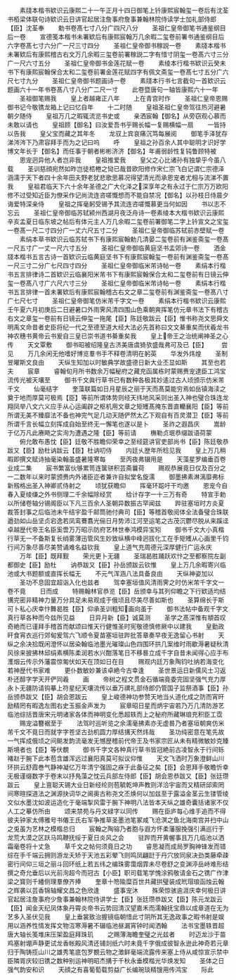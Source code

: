 <!-- { "loadSidebar": true } -->
　　素牋本楷书欵识云康熙二十一午正月十四日御笔上钤康熙宸翰玺一卷后有沈荃书栢梁体联句诗欵识云日讲官起居注詹事府詹事兼翰林院侍读学士加礼部侍郎【臣】沈荃奉
　　勅书卷髙七寸八分广四尺八分
　　圣祖仁皇帝御笔书通鉴纲目后一卷
　　宣德笺本楷书未署欵后有康熙宸翰万几余暇二玺卷前署书通鉴纲目后六字卷髙七寸六分广一尺三寸四分
　　圣祖仁皇帝御书稼説一卷
　　素牋本楷书未署欵后有康熙稽古右文万几余暇三玺卷前署稼説二字有惜寸阴玺一卷髙六寸三分广一尺六寸五分
　　圣祖仁皇帝御书金莲花赋一卷
　　素绫本行楷书欵识云癸未书下有康熙宸翰保合太和二玺卷前署金莲花赋四字有佩文斋玺一卷髙七寸五分广六尺七寸九分
　　圣祖仁皇帝御书题画诗一卷
　　素牋本行书七言截句一首欵识云题画六十一年书卷髙八寸八分广二尺一寸
　　此卷暨唐句一轴皆康熙六十一年
　　圣祖御笔赐我
　　皇上者越雍正八年
　　上在青宫时作
　　圣祖仁皇帝恩赐御书记今敬镌龙箱上记曰忆自年
　　十二时随
　　皇祖圣祖仁皇帝驾往热河避暑朝夕随侍
　　皇祖万几之暇辄流览书史或
　　亲洒宸翰【御名】从旁窃观心慕而未敢以请也
　　皇祖顾【御名】曰汝爱吾书乎赐长幅一复赐横幅一扇
　　一皆持以告我
　　皇父宝而藏之其年冬
　　龙驭上宾哀痛沉笃每展阅
　　御笔手泽犹存涕涔涔下乃肃容拜手而为之记曰呜
　　呼
　　皇祖之孙百余人其中聪明才识好学博文年长于【御名】而任事于朝者彬彬济济【御名】年甫弱龄性复钝鲁顾特被
　　恩宠迥异他人者岂非我
　　皇祖推爱我
　　皇父之心比诸孙有独挚乎今虽八载
　　圣训慈顔宛然如昨岂徒桮棬之恸已哉昔欧阳修作宋仁宗飞白记谓仁宗德泽涵濡于天下者四十余年田夫野老犹悲歌思慕况得望清光而承恩宠者尤相与流涕不置我
　　皇祖君临天下六十余年圣德之广大化泽之深享年之有永过于仁宗万万欧阳修不过受知近臣为僚采作记尚流连咨嗟慨想而不能自禁况【御名】以孙枝日侍晨夕诲爱特深亲侍
　　皇祖之挥毫躬受锡予其流连咨嗟慨慕更当何如因
　　书以志不忘云
　　圣祖仁皇帝御临苏轼颍州西湖月夜泛舟诗一卷素绫本大楷书欵识云康熙辛亥孟夏日临东坡之帖后有体元主人万几余暇二玺卷前署御笔二字上钤宣文之宝玺一卷髙一尺二寸四分广一丈六尺五寸二分
　　圣祖仁皇帝御临苏轼前赤壁赋一卷
　　素绢本草书欵识云临苏轼书下有康熙宸翰勅几清晏二玺卷前有渊鉴斋玺一卷髙一尺五寸广一丈一尺六寸五分
　　圣祖仁皇帝御临黄庭坚书孟郊诗一卷
　　洒金牋本楷书五言古诗一首欵识云临黄庭坚书下有康熙宸翰玺一卷前有渊鉴斋玺一卷髙一尺三寸二分广七尺四寸四分
　　圣祖仁皇帝御临米芾诗帖一卷
　　素绢本行楷书五言排律诗二首欵识云临襄阳米芾书下有康熙宸翰保合太和二玺卷前有日镜云伸玺一卷髙八寸广六尺六寸三分
　　圣祖仁皇帝御临米芾诗帖一卷
　　素绢本行楷书五言排律一首未署欵后有康熙宸翰稽古右文之章二玺卷前有渊鉴斋玺一卷髙八寸广七尺七寸
　　圣祖仁皇帝御笔仿米芾千字文一卷
　　素绢本行楷书欵识云康熙壬午夏六月初庚后二日避暑口外雨霁风清四围山色乘朝爽挥笔仿元章书法下有稽古右文之章玺一卷前有日镜云伸玺一拖尾【臣】陈廷敬跋云【臣】惟书称尧文思舜文明禹文命昔者史臣将纪一代之至德至道大经大法必先首称曰文文綦重矣而伏羲龙书神农穗书黄帝云书爰自三皇已崇书道书綦重矣我
　　皇上帝王之治统阐神圣之心传
　　天文覃敷
　　御书昭被绍隆皇古济美唐虞猗欤盛哉弗可及已【臣】
　　尝见
　　万几余闲无他嗜好博览羣书手不释卷清明在躬英
　　华发外炜煌
　　圣制昱曜斯文良由
　　天纵生知加以时敏典学故盛德日新大业丕显如斯
　　其至也若夫
　　宸章
　　睿翰旬月所书数余万幅秘府之藏充函属栋时蒙赐赉宠逮臣工鸿宝流传光被天壤至
　　御书千文眞行草书已有数种各极其妙逺过古人顷颁示仿米芾千文
　　仙毫结字
　　奎藻联篇如日月星辰之丽于天而髙莫能穷焉如岳镇海渎之奠于地而厚莫可极焉【臣】等前所谓体势则经天纬地风采则出圣入神也璧合珠连龙翔凤举八文六义应手从心运阖辟之枢机用文章之矩矱髙掩东晋直轥襄阳【臣】等前所谓无美不臻靡法不备也神完气足几动天随俨然太乙下观自有百灵潜卫【臣】等前所谓千言长幅立刻挥成自始至终无一懈笔也遂以是卜
　　圣祚之遐昌庆
　　嵩龄于亿万凡此赓飏之实洵为遭遇之隆【臣】等前请
　　橅勒贞珉恭缀跋语荷蒙
　　俯允敢布愚忱【臣】廷敬不胜瞻仰荣幸之至经筵讲官吏部尚书【臣】陈廷敬恭跋又【臣】励杜讷跋云【臣】杜讷叨侍
　　内廷乆歴年所稔见我
　　皇上万几稍暇即撰文赋诗抽毫染翰虽盛暑隆寒每
　　至丙夜弗辍用是
　　天藻星罗编垂百卷业成二集
　　宸书繁富伙够累笥连箧骈积芸斋曩荷
　　赐观恭展竟日仅及百分之一二数年以来时蒙颁赉内外诸臣迩者兼许自拟堂名旋濡
　　御墨拂素淋漓靡弗标新剏格出圣入神卿贰侍射之
　　顷犹获瞻仰
　　挥毫环跽吁干均邀
　　恩宠今自春入夏绫缣之外书侧理二千余幅除经赏
　　给计存字一十三万有奇
　　特宣手勅以所储卷轴分锡阁臣以下凡三百余人圣朝异数振古罕闻兹
　　跸驻塞垣时方炎夏裁答封事之后临池未午结宇盈千邮筒驰付典司【臣】等稽首敬阅体全法备璧合珠联遒劲如山岳坚贞宕逸若凤鸾鶱翥光俪日月势沛江河至运笔之古茂沉鬱尽脱从来蹊迳卓越歴代帝王名臣奚啻万万昭示防府艺林世奉鸿模异宝矧
　　御书千文大小真楷行草无一不备斯复长绡雾薄迅管风生妙致纵横中峰迥拔化工在手矩矱从心画里千钧行间万象尽善尽美赞诵难名益钦我
　　皇上道气充周德元深厚健行广运永庆
　　万年【臣】既拜觐
　　荣光更卜无疆
　　圣瑞曷胜踊跃欢忭之至都察院左副都御史【臣】励杜
　　讷恭跋又【臣】孙岳颁跋云钦惟
　　皇上万几余暇寄兴临池或大书题额或直挥长幅无
　　不元气浑涵八法具备良由
　　天纵神姿加以
　　圣功不息固宜超诣入化也兹者
　　驾幸塞垣值风清雨霁之时仿米芾千字文一卷不竟
　　日而成
　　特赐翰林官恭览【臣】岳颁幸与其列仰瞻之下行欵适均结搆完密非精神力量万分具足未易观成于俄顷且尽美尽善如斯也
　　圣算绵长于斯可卜私心庆幸忭舞曷胜【臣】仰承圣训粗知画向虽于
　　御书法帖中备观千字文真行草各种而今兹所见益
　　日异月新【臣】诚莫测
　　圣学之髙深惟有頫首叹奇絶而已谨拜手稽首而献颂曰惟天行健惟圣时宪敬德慎修厥中以建我
　　皇勤政旰食宵衣巡行郊甸爰驾六飞顺令夏苗塞垣驻跸批答章奏早夜无逸留心书射
　　天纵之余决拾既闲澄怀以居染翰临池墨光璀璨山色四围环拱几案维时雨歇溽暑疑秋清风徐来披拂林邱绢素横陈柔润若水兴酣落笔日不移晷立成千字自昔未闻得心应手布濩烟云传示外藩震惊匍伏如天在顶如日在目
　　赐观内廷万象陶钧吐纳若海变化若神歴代书家难
　　更仆数敏妙兼该卓絶今古幸逢
　　圣世景运日新儒风士习返朴还醇字学天开俨同羲
　　画
　　帝树之程文贯金石循端竟委完固坚强气充力厚永卜无疆防请钩摹上符星纪天壤流传以垂万禩礼部侍郎仍管国子监祭酒事【臣】孙岳颁恭跋又【臣】胡会恩跋云
　　皇上峻德神功参赞天地当乆道化成之防而宵旰励精罔有暇逸左图右史玉振金声发为
　　宸章昭日星而炳宇宙若乃万几清防游艺临池综括晋唐宋元明诸家各体而神明变化悉超轶而上之秘府所藏琳琅充积臣工霑
　　赐宠溢簪裾至于
　　法驾时巡听览之余濡毫拂素亦无虚晷乃者塞垣朝爽仿米芾千文不竟日而就字字苍坚古劲机圆力厚结搆天然炜哉
　　圣功纯密意在笔先故一气挥成俄顷之间颷发韵流毫发无憾歴稽前代帝王及书家宗匠从未有精微敏妙克臻斯境者也【臣】等伏覩
　　御书千字文各种真行草书皆冠絶前古凌智永于行间轹褚赵于腕下此本苞含雄浑远过襄阳真莫可拟议仰惟
　　天文飞洒时万象澄鲜山川环拱云舒霞巻气静神凝亿万年清宁强固之庥于此备征之矣【臣】会恩拜手敬瞻忻幸无极谨缀数字于卷末以抒鳬藻之忱云兵部左侍郎【臣】胡会恩恭跋又【臣】张廷瓒跋云
　　皇上亶聪天锡大业日新经纶则苞毓乾坤声教则洋洽宇宙而又精研邱索罔间寒暄探道法之渊源抉词华之阃奥古称尧文丕焕何以加兹至于露溢金茎云生镂管绫文似水墨沈如波运造化于毫端掣风雷于腕下神明八法皆本天纵之雄奇囊括诸家不仅人工之摹仿所由
　　颂来禁苑与丹文緑字以同传
　　赐在臣庐每心维手追而不得彼夫钟家太傅雅号书僊王氏右军争推草圣墨池笔冢咸飞沧溟之鱼北海南宫并扫中山之兎虽为艺林之模楷总归
　　宸翰之陶镕乃者胞与遐方怀柔藩服挽强引满巡行于龙荒大漠之区跃马鸣鞭抚绥于夏日炎风之会
　　驻跸而开黄幄事且万几临池以洒霜毫卷将十丈急
　　草千文之帖何须竟日之功
　　睿思凝而成局罗胸神锋发而错综在手千端云拥则游龙夭矫于天池五彩翚飞则鸣凤翩跹于丹穴放同泉决劲类藤牵疎密行间仰三垣之丽斗回环纸上若五纬之编珠雾霭烟霏未尽卷舒之变渊渟岳峙难形结撰之奇允垂后以光前洵超今而冠古【小臣】职司载笔学愧涂鸦敬请金石之镌广作津梁之寳则千繙侧理羣僚齐捧
　　奎章十笏隃糜百世共藏拱璧装成玳瑁琅函烛云翰之辉袭以芸香锦轴耀文昌之色欣逢
　　盛事宠沐
　　殊荣惊骇逾涯庆幸何极日讲官起居注詹事府少詹事兼翰林院侍讲学士【臣】张廷瓒恭跋又【臣】陈元龙跋云【臣】闻金天纪凤体象丹霄炎帝书云势回清汉望嘉禾而濡翰抚宝鼎以成章道在无为艺多入圣伏见我
　　皇上垂裳致治握镜临朝惜此寸阴所其无逸政事之暇书射是娱用以涵养性情发挥文物沍寒溽暑不辍临池昼漏宵钟时闻洒翰
　　法书宝墨轶晋超唐大轴长笺堆床压架盈庭拜珠玑
　　之赐薄海瞻奎璧之光兹者
　　时迈龙沙于苗鸡塞射堋声静更试龙香帐殿风清还铺剡纸六时未竟千字俄成彼智永逊此神奇若元章归于陶铸揽山川之雄秀笔底包罗覩云物之澂鲜毫端流露传来塞上侍从咸惊宣示禁中臣隣胥庆较旧镌之数种别运神明昭杰搆于千秋永垂模楷光华焕发知
　　圣体之日强气韵安和识
　　天顔之有喜葡萄载剪益广长编琬琰精锼用传鸿宝
　　际此
